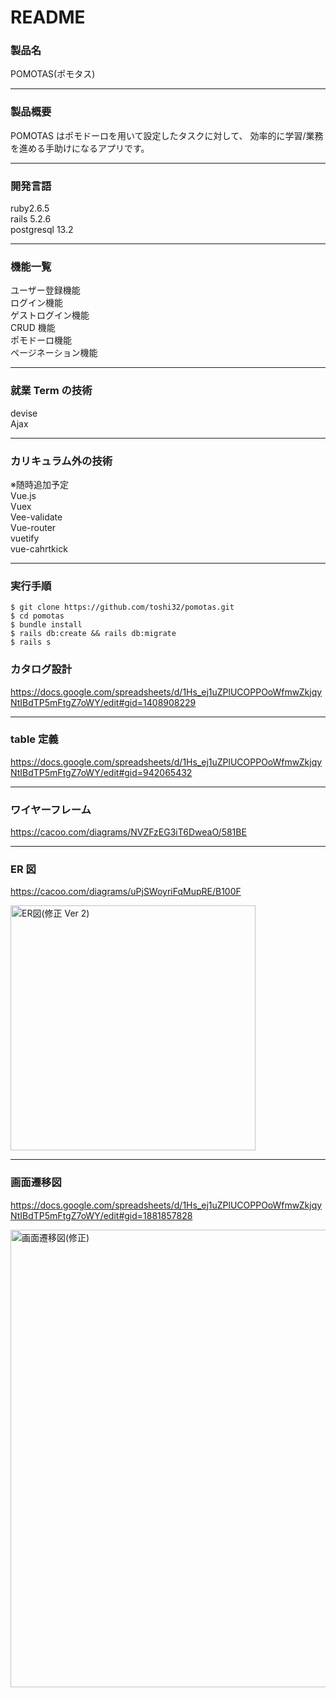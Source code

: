 # README

### 製品名

POMOTAS(ポモタス)

---

### 製品概要

POMOTAS はポモドーロを用いて設定したタスクに対して、
効率的に学習/業務を進める手助けになるアプリです。

---

### 開発言語

ruby2.6.5<br>
rails 5.2.6<br>
postgresql 13.2<br>

---

### 機能一覧

ユーザー登録機能<br>
ログイン機能<br>
ゲストログイン機能<br>
CRUD 機能<br>
ポモドーロ機能<br>
ページネーション機能<br>

---

### 就業 Term の技術

devise<br>
Ajax<br>

---

### カリキュラム外の技術

※随時追加予定<br>
Vue.js<br>
Vuex<br>
Vee-validate<br>
Vue-router<br>
vuetify<br>
vue-cahrtkick<br>

---

### 実行手順

```
$ git clone https://github.com/toshi32/pomotas.git
$ cd pomotas
$ bundle install
$ rails db:create && rails db:migrate
$ rails s
```

### カタログ設計

https://docs.google.com/spreadsheets/d/1Hs_ej1uZPlUCOPPOoWfmwZkjqyNtIBdTP5mFtgZ7oWY/edit#gid=1408908229

---

### table 定義

https://docs.google.com/spreadsheets/d/1Hs_ej1uZPlUCOPPOoWfmwZkjqyNtIBdTP5mFtgZ7oWY/edit#gid=942065432

---

### ワイヤーフレーム

https://cacoo.com/diagrams/NVZFzEG3iT6DweaO/581BE

---

### ER 図

https://cacoo.com/diagrams/uPjSWoyriFqMupRE/B100F

<img width="392" alt="ER図(修正 Ver 2)" src="https://user-images.githubusercontent.com/79957027/122001263-0338e100-cdeb-11eb-82d3-abce11f4876a.png">

---

### 画面遷移図

https://docs.google.com/spreadsheets/d/1Hs_ej1uZPlUCOPPOoWfmwZkjqyNtIBdTP5mFtgZ7oWY/edit#gid=1881857828

<img width="732" alt="画面遷移図(修正)" src="https://user-images.githubusercontent.com/79957027/121978263-cfe25c00-cdc2-11eb-8e34-045562c8d77e.png">
